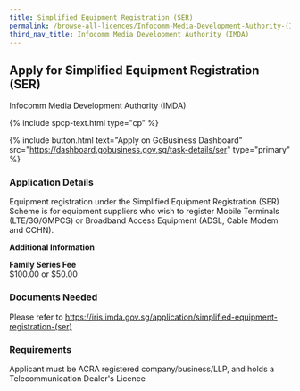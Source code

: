 ```yaml
---
title: Simplified Equipment Registration (SER)
permalink: /browse-all-licences/Infocomm-Media-Development-Authority-(IMDA)/Simplified-Equipment-Registration-(SER)
third_nav_title: Infocomm Media Development Authority (IMDA)
---
```


## Apply for Simplified Equipment Registration (SER)

Infocomm Media Development Authority (IMDA)

{% include spcp-text.html type="cp" %}

{% include button.html text="Apply on GoBusiness Dashboard" src="https://dashboard.gobusiness.gov.sg/task-details/ser" type="primary" %}

<H3>Application Details</H3>

<p>Equipment registration under the Simplified Equipment Registration (SER) Scheme is for equipment suppliers who wish to register Mobile Terminals (LTE/3G/GMPCS) or Broadband Access Equipment (ADSL, Cable Modem and CCHN).</p>

<strong>Additional Information</strong>

<p><strong>Family Series Fee</strong><br />$100.00 or $50.00</p>

<H3>Documents Needed</H3>

Please refer to <a href="https://iris.imda.gov.sg/application/simplified-equipment-registration-(ser)">https://iris.imda.gov.sg/application/simplified-equipment-registration-(ser)</a>

<H3>Requirements</H3>

Applicant must be ACRA registered company/business/LLP, and holds a Telecommunication Dealer's Licence

